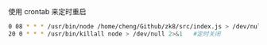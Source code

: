 使用 crontab 来定时重启

```bash
0 08 * * * /usr/bin/node /home/cheng/Github/zk8/src/index.js > /dev/null 2>&1 #定时开启
20 0 * * * /usr/bin/killall node > /dev/null 2>&1	#定时关闭
```
